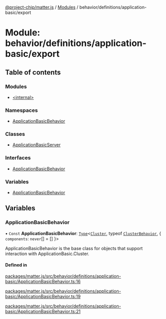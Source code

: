 [@project-chip/matter.js](../README.md) / [Modules](../modules.md) / behavior/definitions/application-basic/export

# Module: behavior/definitions/application-basic/export

## Table of contents

### Modules

- [\<internal\>](behavior_definitions_application_basic_export._internal_.md)

### Namespaces

- [ApplicationBasicBehavior](behavior_definitions_application_basic_export.ApplicationBasicBehavior.md)

### Classes

- [ApplicationBasicServer](../classes/behavior_definitions_application_basic_export.ApplicationBasicServer.md)

### Interfaces

- [ApplicationBasicBehavior](../interfaces/behavior_definitions_application_basic_export.ApplicationBasicBehavior-1.md)

### Variables

- [ApplicationBasicBehavior](behavior_definitions_application_basic_export.md#applicationbasicbehavior)

## Variables

### ApplicationBasicBehavior

• `Const` **ApplicationBasicBehavior**: [`Type`](../interfaces/behavior_cluster_export.ClusterBehavior.Type.md)\<[`Cluster`](../interfaces/cluster_export.ApplicationBasic.Cluster.md), typeof [`ClusterBehavior`](behavior_cluster_export.ClusterBehavior.md), \{ `components`: `never`[] = [] }\>

ApplicationBasicBehavior is the base class for objects that support interaction with ApplicationBasic.Cluster.

#### Defined in

[packages/matter.js/src/behavior/definitions/application-basic/ApplicationBasicBehavior.ts:16](https://github.com/project-chip/matter.js/blob/3adaded6/packages/matter.js/src/behavior/definitions/application-basic/ApplicationBasicBehavior.ts#L16)

[packages/matter.js/src/behavior/definitions/application-basic/ApplicationBasicBehavior.ts:19](https://github.com/project-chip/matter.js/blob/3adaded6/packages/matter.js/src/behavior/definitions/application-basic/ApplicationBasicBehavior.ts#L19)

[packages/matter.js/src/behavior/definitions/application-basic/ApplicationBasicBehavior.ts:21](https://github.com/project-chip/matter.js/blob/3adaded6/packages/matter.js/src/behavior/definitions/application-basic/ApplicationBasicBehavior.ts#L21)
